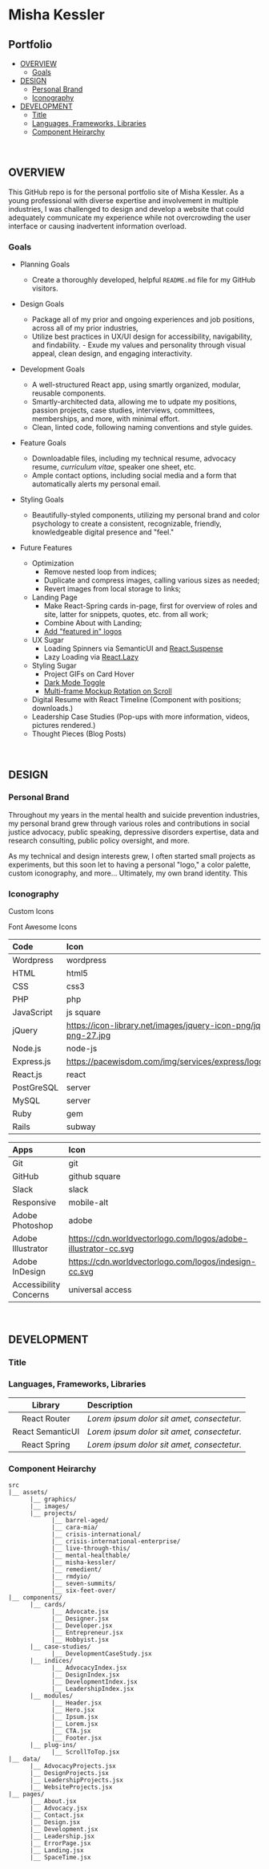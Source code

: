 # Misha Kessler <!-- omit in toc -->
## Portfolio <!-- omit in toc -->

- [OVERVIEW](#OVERVIEW)
  - [Goals](#Goals)
- [DESIGN](#DESIGN)
  - [Personal Brand](#Personal-Brand)
  - [Iconography](#Iconography)
- [DEVELOPMENT](#DEVELOPMENT)
  - [Title](#Title)
  - [Languages, Frameworks, Libraries](#Languages-Frameworks-Libraries)
  - [Component Heirarchy](#Component-Heirarchy)

<br>

## OVERVIEW

This GitHub repo is for the personal portfolio site of Misha Kessler. As a young professional with diverse expertise and involvement in multiple industries, I was challenged to design and develop a website that could adequately communicate my experience while not overcrowding the user interface or causing inadvertent information overload.

### Goals

- Planning Goals
  - Create a thoroughly developed, helpful `README.md` file for my GitHub visitors.

- Design Goals
  - Package all of my prior and ongoing experiences and job positions, across all of my prior industries, 
  - Utilize best practices in UX/UI design for accessibility, navigability, and findability.
  - Exude my values and personality through visual appeal, clean design, and engaging interactivity.

- Development Goals
  - A well-structured React app, using smartly organized, modular, reusable components.
  - Smartly-architected data, allowing me to udpate my positions, passion projects, case studies, interviews, committees, memberships, and more, with minimal effort.
  - Clean, linted code, following naming conventions and style guides.

- Feature Goals
  - Downloadable files, including my technical resume, advocacy resume, _curriculum vitae_, speaker one sheet, etc.
  - Ample contact options, including social media and a form that automatically alerts my personal email.

- Styling Goals
  - Beautifully-styled components, utilizing my personal brand and color psychology to create a consistent, recognizable, friendly, knowledgeable digital presence and "feel."

- Future Features
  - Optimization
    - Remove nested loop from indices;
    - Duplicate and compress images, calling various sizes as needed;
    - Revert images from local storage to links;
  - Landing Page
    - Make React-Spring cards in-page, first for overview of roles and site, latter for snippets, quotes, etc. from all work;
    - Combine About with Landing;
    - [Add "featured in" logos](https://css-tricks.com/infinite-all-css-scrolling-slideshow/)
  - UX Sugar
    - Loading Spinners via SemanticUI and [React.Suspense](https://clubhouse.io/developer-how-to/reacts-suspense-is-going-to-evolve-over-the-coming/)
    - Lazy Loading via [React.Lazy](https://blog.bitsrc.io/lazy-loading-react-components-with-react-lazy-and-suspense-f05c4cfde10c)
  - Styling Sugar
    - Project GIFs on Card Hover
    - [Dark Mode Toggle](https://css-tricks.com/a-dark-mode-toggle-with-react-and-themeprovider/)
    - [Multi-frame Mockup Rotation on Scroll](https://stackoverflow.com/questions/36723891/scroll-animation-change-image-on-scroll-so-it-appears-to-rotate/36730212)
  - Digital Resume with React Timeline (Component with positions; downloads.)
  - Leadership Case Studies (Pop-ups with more information, videos, pictures rendered.)
  - Thought Pieces (Blog Posts)

<br>

## DESIGN

### Personal Brand

Throughout my years in the mental health and suicide prevention industries, my personal brand grew through various roles and contributions in social justice advocacy, public speaking, depressive disorders expertise, data and research consulting, public policy oversight, and more.

As my technical and design interests grew, I often started small projects as experiments, but this soon let to having a personal "logo," a color palette, custom iconography, and more... Ultimately, my own brand identity. This 

### Iconography

Custom Icons

Font Awesome Icons

| Code       | Icon                                                                   |
| :--------- | :--------------------------------------------------------------------- |
| Wordpress  | wordpress                                                              |
| HTML       | html5                                                                  |
| CSS        | css3                                                                   |
| PHP        | php                                                                    |
| JavaScript | js square                                                              |
| jQuery     | https://icon-library.net/images/jquery-icon-png/jquery-icon-png-27.jpg |
| Node.js    | node-js                                                                |
| Express.js | https://pacewisdom.com/img/services/express/logo_Express.png           |
| React.js   | react                                                                  |
| PostGreSQL | server                                                                 |
| MySQL      | server                                                                 |
| Ruby       | gem                                                                    |
| Rails      | subway                                                                 |

| Apps                   | Icon                                                           |
| :--------------------- | :------------------------------------------------------------- |
| Git                    | git                                                            |
| GitHub                 | github square                                                  |
| Slack                  | slack                                                          |
| Responsive             | mobile-alt                                                     |
| Adobe Photoshop        | adobe                                                          |
| Adobe Illustrator      | https://cdn.worldvectorlogo.com/logos/adobe-illustrator-cc.svg |
| Adobe InDesign         | https://cdn.worldvectorlogo.com/logos/indesign-cc.svg          |
| Accessibility Concerns | universal access                                               |

<br>

## DEVELOPMENT

### Title

### Languages, Frameworks, Libraries 

|     Library      | Description                                |
| :--------------: | :----------------------------------------- |
|   React Router   | _Lorem ipsum dolor sit amet, consectetur._ |
| React SemanticUI | _Lorem ipsum dolor sit amet, consectetur._ |
|   React Spring   | _Lorem ipsum dolor sit amet, consectetur._ |

### Component Heirarchy

``` structure
src
|__ assets/
      |__ graphics/
      |__ images/
      |__ projects/
            |__ barrel-aged/
            |__ cara-mia/
            |__ crisis-international/
            |__ crisis-international-enterprise/
            |__ live-through-this/
            |__ mental-healthable/
            |__ misha-kessler/
            |__ remedient/
            |__ rmdyio/
            |__ seven-summits/
            |__ six-feet-over/
|__ components/
      |__ cards/
            |__ Advocate.jsx
            |__ Designer.jsx
            |__ Developer.jsx
            |__ Entrepreneur.jsx
            |__ Hobbyist.jsx
      |__ case-studies/
            |__ DevelopmentCaseStudy.jsx
      |__ indices/
            |__ AdvocacyIndex.jsx
            |__ DesignIndex.jsx
            |__ DevelopmentIndex.jsx
            |__ LeadershipIndex.jsx
      |__ modules/
            |__ Header.jsx
            |__ Hero.jsx
            |__ Ipsum.jsx
            |__ Lorem.jsx
            |__ CTA.jsx
            |__ Footer.jsx
      |__ plug-ins/
            |__ ScrollToTop.jsx
|__ data/
      |__ AdvocacyProjects.jsx
      |__ DesignProjects.jsx
      |__ LeadershipProjects.jsx
      |__ WebsiteProjects.jsx
|__ pages/
      |__ About.jsx
      |__ Advocacy.jsx
      |__ Contact.jsx
      |__ Design.jsx
      |__ Development.jsx
      |__ Leadership.jsx
      |__ ErrorPage.jsx
      |__ Landing.jsx
      |__ SpaceTime.jsx
```
